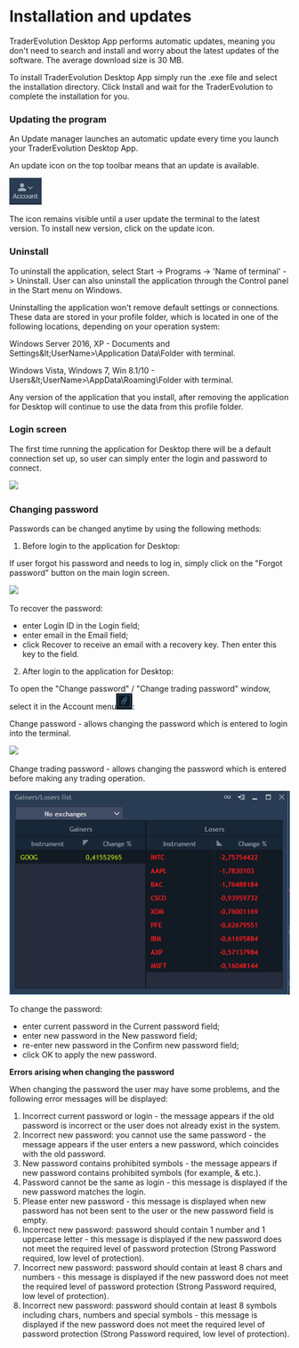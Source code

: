 # Installation and updates

TraderEvolution Desktop App performs automatic updates, meaning you don't need to search and install and worry about the latest updates of the software. The average download size is 30 MB.

To install TraderEvolution Desktop App simply run the .exe file and select the installation directory. Click Install and wait for the TraderEvolution to complete the installation for you.

### **Updating the program**

An Update manager launches an automatic update every time you launch your TraderEvolution Desktop App.

An update icon on the top toolbar means that an update is available.

![](../../../.gitbook/assets/image%20%285%29.png)

The icon remains visible until a user update the terminal to the latest version. To install new version, click on the update icon.

### **Uninstall**

To uninstall the application, select Start -&gt; Programs -&gt; 'Name of terminal' -&gt; Uninstall. User can also uninstall the application through the Control panel in the Start menu on Windows.

Uninstalling the application won't remove default settings or connections. These data are stored in your profile folder, which is located in one of the following locations, depending on your operation system:

Windows Server 2016, XP - Documents and Settings\&lt;UserName&gt;\Application Data\Folder with terminal.

Windows Vista, Windows 7, Win 8.1/10 - Users\&lt;UserName&gt;\AppData\Roaming\Folder with terminal.

Any version of the application that you install, after removing the application for Desktop will continue to use the data from this profile folder.

### **Login screen**

The first time running the application for Desktop there will be a default connection set up, so user can simply enter the login and password to connect.

![](../../../.gitbook/assets/login-screen.png)

### **Changing password**

Passwords can be changed anytime by using the following methods:

1. Before login to the application for Desktop:

If user forgot his password and needs to log in, simply click on the "Forgot password" button on the main login screen.

![](../../../.gitbook/assets/password.png)

To recover the password:

* enter Login ID in the Login field;
* enter email in the Email field;
* click Recover to receive an email with a recovery key. Then enter this key to the field.

2. After login to the application for Desktop:

To open the "Change password" / "Change trading password" window, select it in the Account menu![](../../../.gitbook/assets/image%20%282%29.png):

Change password - allows changing the password which is entered to login into the terminal.

![](../../../.gitbook/assets/image.png)

Change trading password - allows changing the password which is entered before making any trading operation.

![](../../../.gitbook/assets/image%20%284%29.png)

To change the password:

* enter current password in the Current password field;
* enter new password in the New password field;
* re-enter new password in the Confirm new password field;
* click OK to apply the new password.

**Errors arising when changing the password**

When changing the password the user may have some problems, and the following error messages will be displayed:

1. Incorrect current password or login - the message appears if the old password is incorrect or the user does not already exist in the system.
2. Incorrect new password: you cannot use the same password - the message appears if the user enters a new password, which coincides with the old password.
3. New password contains prohibited symbols - the message appears if new password contains prohibited symbols \(for example, & etc.\).
4. Password cannot be the same as login - this message is displayed if the new password matches the login.
5. Please enter new password - this message is displayed when new password has not been sent to the user or the new password field is empty.
6. Incorrect new password: password should contain 1 number and 1 uppercase letter - this message is displayed if the new password does not meet the required level of password protection \(Strong Password required, low level of protection\).
7. Incorrect new password: password should contain at least 8 chars and numbers - this message is displayed if the new password does not meet the required level of password protection \(Strong Password required, low level of protection\).
8. Incorrect new password: password should contain at least 8 symbols including chars, numbers and special symbols - this message is displayed if the new password does not meet the required level of password protection \(Strong Password required, low level of protection\).

